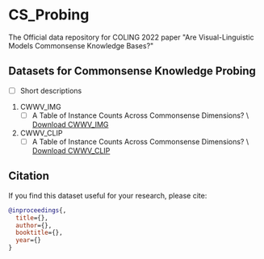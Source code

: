 # CS_Probing
The Official data repository for COLING 2022 paper "Are Visual-Linguistic Models Commonsense Knowledge Bases?"

## Datasets for Commonsense Knowledge Probing
 - [ ] Short descriptions
1. CWWV_IMG
   - [ ] A Table of Instance Counts Across Commonsense Dimensions? \\
   [Download CWWV_IMG](https://drive.google.com/uc?export=download&id=1UdwadtWGBw1qPbXw0AX4Qbx8tAnvmUKT)
2. CWWV_CLIP
   - [ ] A Table of Instance Counts Across Commonsense Dimensions? \\
   [Download CWWV_CLIP](https://drive.google.com/uc?export=download&id=10PsP7jMrQnUNU_oI_Z29clSMXW_Yh1Qo)

## Citation
If you find this dataset useful for your research, please cite:
```bibtex
@inproceedings{,
  title={},
  author={},
  booktitle={},
  year={}
}
```
